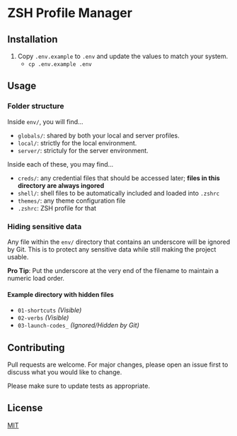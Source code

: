 # ZSH Profile Manager

## Installation

1. Copy `.env.example` to `.env` and update the values to match your system.
    * `cp .env.example .env`


## Usage

### Folder structure
Inside `env/`, you will find...

* `globals/`: shared by both your local and server profiles.
* `local/`: strictly for the local environment.
* `server/`: strictuly for the server environment.

Inside each of these, you may find...

* `creds/`: any credential files that should be accessed later; **files in this directory are always ingored**
* `shell/`: shell files to be automatically included and loaded into `.zshrc`
* `themes/`: any theme configuration file
* `.zshrc`: ZSH profile for that

### Hiding sensitive data

Any file within the `env/` directory that contains an underscore will be ignored by Git. This is to protect any sensitive data while still making the project usable. 

**Pro Tip**: Put the underscore at the very end of the filename to maintain a numeric load order.

#### Example directory with hidden files

* `01-shortcuts` _(Visible)_
* `02-verbs` _(Visible)_
* `03-launch-codes_` _(Ignored/Hidden by Git)_



## Contributing
Pull requests are welcome. For major changes, please open an issue first to discuss what you would like to change.

Please make sure to update tests as appropriate.

## License
[MIT](https://choosealicense.com/licenses/mit/)